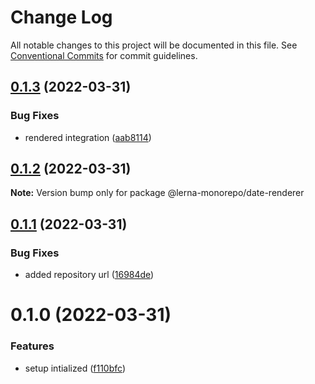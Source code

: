 # Change Log

All notable changes to this project will be documented in this file.
See [Conventional Commits](https://conventionalcommits.org) for commit guidelines.

## [0.1.3](https://github.com/Karthikmani345/monorepo-independent-version-publish/compare/@lerna-monorepo/date-renderer@0.1.2...@lerna-monorepo/date-renderer@0.1.3) (2022-03-31)


### Bug Fixes

* rendered integration ([aab8114](https://github.com/Karthikmani345/monorepo-independent-version-publish/commit/aab81141186f6db3e94c70e98366dbd5e6c012e1))





## [0.1.2](https://github.com/Karthikmani345/monorepo-independent-version-publish/compare/@lerna-monorepo/date-renderer@0.1.1...@lerna-monorepo/date-renderer@0.1.2) (2022-03-31)

**Note:** Version bump only for package @lerna-monorepo/date-renderer





## [0.1.1](https://github.com/Karthikmani345/monorepo-independent-version-publish/compare/@lerna-monorepo/date-renderer@0.1.0...@lerna-monorepo/date-renderer@0.1.1) (2022-03-31)


### Bug Fixes

* added repository url ([16984de](https://github.com/Karthikmani345/monorepo-independent-version-publish/commit/16984de3bcac6de63adb06b0df26fe62588568c5))





# 0.1.0 (2022-03-31)


### Features

* setup intialized ([f110bfc](https://github.com/Karthikmani345/lerna-monorepo/commit/f110bfce7abfdd4cfafd16db57556c5800535cc2))
